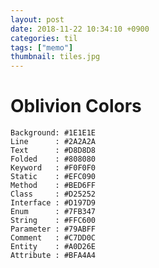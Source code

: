 ```yaml
---
layout: post
date: 2018-11-22 10:34:10 +0900
categories: til
tags: ["memo"]
thumbnail: tiles.jpg
---
```


# Oblivion Colors

    Background: #1E1E1E
    Line      : #2A2A2A
    Text      : #D8D8D8
    Folded    : #808080
    Keyword   : #F0F0F0
    Static    : #EFC090
    Method    : #BED6FF
    Class     : #D25252
    Interface : #D197D9
    Enum      : #7FB347
    String    : #FFC600
    Parameter : #79ABFF
    Comment   : #C7DD0C
    Entity    : #A0D26E
    Attribute : #BFA4A4
